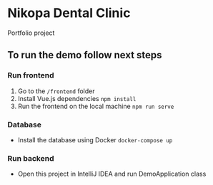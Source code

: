 # Nikopa Dental Clinic
Portfolio project

## To run the demo follow next steps
### Run frontend
1. Go to the ```/frontend``` folder
2. Install Vue.js dependencies ```npm install```
3. Run the frontend on the local machine ```npm run serve```

### Database
* Install the database using Docker ```docker-compose up```

### Run backend
* Open this project in IntelliJ IDEA and run DemoApplication class
